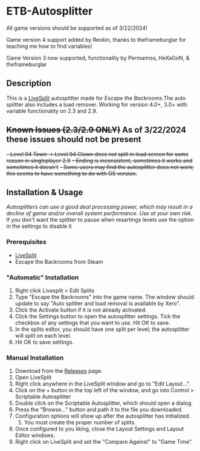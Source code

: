 # ETB-Autosplitter
All game versions should be supported as of 3/22/2024!

Game version 4 support added by Reokin, thanks to theframeburglar for teaching me how to find variables!

Game Version 3 now supported, functionality by Permamiss, HeXaGoN, & theframeburglar

## Description
This is a [LiveSplit](https://livesplit.org/) autosplitter made for *Escape the Backrooms*.The auto splitter also includes a load remover. Working for version 4.0+, 3.0+ with variable functionality on 2.3 and 2.9.

## ~~Known Issues (2.3/2.9 ONLY)~~ As of 3/22/2024 these issues should not be present
~~- Level 94 Town -> Level 94 Clown does not split in load screen for some reason in singleplayer 2.9~~
~~- Ending is inconsistent, sometimes it works and sometimes it doesn't~~
~~- Some users may find the autosplitter does not work; this seems to have something to do with OS version.~~

## Installation & Usage
*Autosplitters can use a good deal processing power, which may result in a decline of game and/or overall system performance. Use at your own risk.*
If you don't want the splitter to pause when resartings levels use the option in the settings to disable it

### Prerequisites
- [LiveSplit](https://livesplit.org/)
- Escape the Backrooms from Steam

### "Automatic" Installation
1. Right click Livesplit > Edit Splits
2. Type "Escape the Backrooms" into the game name. The window should update to say "Auto splitter and load removal is available by Xero".
3. Click the Activate button if it is not already activated. 
4. Click the Settings button to open the autosplitter settings. Tick the checkbox of any settings that you want to use. Hit OK to save.
6. In the splits editor, you should have one split per level; the autosplitter will split on each level.
7. Hit OK to save settings.

### Manual Installation
1. Download from the [Releases](https://github.com/jonetiz/ETB-Autosplitter/releases) page.
2. Open LiveSplit
3. Right click anywhere in the LiveSplit window and go to "Edit Layout...".
4. Click on the + button in the top left of the window, and go into Control > Scriptable Autosplitter
5. Double click on the Scriptable Autosplitter, which should open a dialog.
6. Press the "Browse..." button and path it to the file you downloaded.
7. Configuration options will show up after the autosplitter has initialized.
    1. You must create the proper number of splits.
8. Once configured to you liking, close the Layout Settings and Layout Editor windows.
9. Right click on LiveSplit and set the "Compare Against" to "Game Time".
